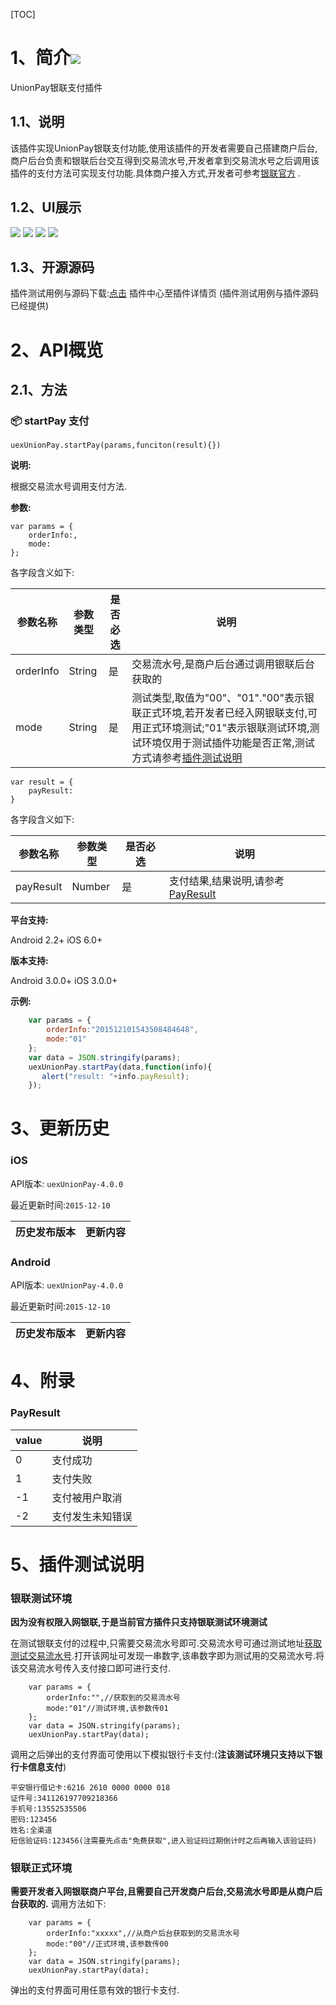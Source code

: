 [TOC]

# 1、简介[![](http://appcan-download.oss-cn-beijing.aliyuncs.com/%E5%85%AC%E6%B5%8B%2Fgf.png)]()
UnionPay银联支付插件

## 1.1、说明
 该插件实现UnionPay银联支付功能,使用该插件的开发者需要自己搭建商户后台,商户后台负责和银联后台交互得到交易流水号,开发者拿到交易流水号之后调用该插件的支付方法可实现支付功能.具体商户接入方式,开发者可参考[银联官方](https://open.unionpay.com/ajweb/index) .

## 1.2、UI展示
 ![](https://github.com/AppCanOpenSource/appcan-docs-v2/blob/master/%E7%AC%AC%E4%B8%89%E6%96%B9SDK/uexUnionPay/img/1.png) ![](https://github.com/AppCanOpenSource/appcan-docs-v2/blob/master/%E7%AC%AC%E4%B8%89%E6%96%B9SDK/uexUnionPay/img/2.png) ![](https://github.com/AppCanOpenSource/appcan-docs-v2/blob/master/%E7%AC%AC%E4%B8%89%E6%96%B9SDK/uexUnionPay/img/3.png) ![](https://github.com/AppCanOpenSource/appcan-docs-v2/blob/master/%E7%AC%AC%E4%B8%89%E6%96%B9SDK/uexUnionPay/img/4.png)

## 1.3、开源源码
插件测试用例与源码下载:[点击](http://plugin.appcan.cn/details.html?id=536_index) 插件中心至插件详情页 (插件测试用例与插件源码已经提供)

# 2、API概览

## 2.1、方法
### 📦 startPay 支付

`uexUnionPay.startPay(params,funciton(result){})`

**说明:**

 根据交易流水号调用支付方法.

**参数:**

```
var params = {
    orderInfo:,
    mode:
};
```

各字段含义如下:

| 参数名称      | 参数类型   | 是否必选 | 说明                                       |
| --------- | ------ | ---- | ---------------------------------------- |
| orderInfo | String | 是    | 交易流水号,是商户后台通过调用银联后台获取的                   |
| mode      | String | 是    | 测试类型,取值为"00"、"01"."00"表示银联正式环境,若开发者已经入网银联支付,可用正式环境测试;"01"表示银联测试环境,测试环境仅用于测试插件功能是否正常,测试方式请参考[插件测试说明](#5、插件测试说明) |

```
var result = {
    payResult:
}
```
各字段含义如下:

| 参数名称      | 参数类型   | 是否必选 | 说明                                   |
| --------- | ------ | ---- | ------------------------------------ |
| payResult | Number | 是    | 支付结果,结果说明,请参考[PayResult](#PayResult) |

**平台支持:**

Android 2.2+
iOS 6.0+

**版本支持:**

Android 3.0.0+
iOS 3.0.0+

**示例:**

```javascript
    var params = {
        orderInfo:"201512101543508484648",
        mode:"01"
    };
    var data = JSON.stringify(params);
    uexUnionPay.startPay(data,function(info){
       alert("result: "+info.payResult);
    });
```

# 3、更新历史

### iOS

API版本: `uexUnionPay-4.0.0`

最近更新时间:`2015-12-10`

| 历史发布版本 | 更新内容           |
| ------ | -------------- |

### Android

API版本: `uexUnionPay-4.0.0`

最近更新时间:`2015-12-10`

| 历史发布版本 | 更新内容           |
| ------ | -------------- |
# 4、附录

### PayResult
| value | 说明       |
| ----- | -------- |
| 0     | 支付成功     |
| 1     | 支付失败     |
| -1    | 支付被用户取消  |
| -2    | 支付发生未知错误 |

# 5、插件测试说明

### 银联测试环境

 **因为没有权限入网银联,于是当前官方插件只支持银联测试环境测试**

 在测试银联支付的过程中,只需要交易流水号即可.交易流水号可通过测试地址[获取测试交易流水号](http://101.231.204.84:8091/sim/getacptn).打开该网址可发现一串数字,该串数字即为测试用的交易流水号.将该交易流水号传入支付接口即可进行支付.

```
    var params = {
        orderInfo:"",//获取到的交易流水号
        mode:"01"//测试环境,该参数传01
    };
    var data = JSON.stringify(params);
    uexUnionPay.startPay(data);
```

调用之后弹出的支付界面可使用以下模拟银行卡支付:(**注该测试环境只支持以下银行卡信息支付**)

```
平安银行借记卡:6216 2610 0000 0000 018
证件号:341126197709218366
手机号:13552535506
密码:123456
姓名:全渠道
短信验证码:123456(注需要先点击"免费获取",进入验证码过期倒计时之后再输入该验证码)
```

### 银联正式环境

**需要开发者入网银联商户平台,且需要自己开发商户后台,交易流水号即是从商户后台获取的.**
调用方法如下:

```
    var params = {
        orderInfo:"xxxxx",//从商户后台获取到的交易流水号
        mode:"00"//正式环境,该参数传00
    };
    var data = JSON.stringify(params);
    uexUnionPay.startPay(data);
```

弹出的支付界面可用任意有效的银行卡支付.

